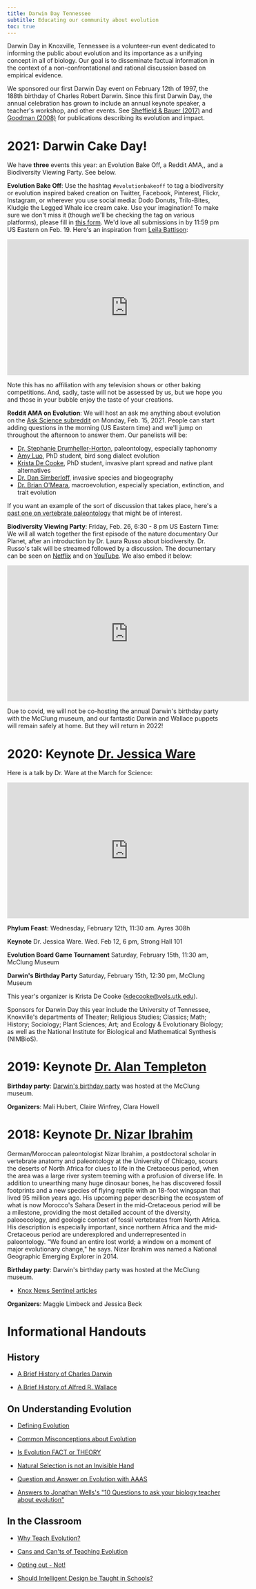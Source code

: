 ```yaml
---
title: Darwin Day Tennessee
subtitle: Educating our community about evolution
toc: true
---
```


Darwin Day in Knoxville, Tennessee is a volunteer-run event dedicated to informing the public about evolution and its importance as a unifying concept in all of biology. Our goal is to disseminate factual information in the context of a non-confrontational and rational discussion based on empirical evidence.

We sponsored our first Darwin Day event on February 12th of 1997, the 188th birthday of Charles Robert Darwin. Since this first Darwin Day, the annual celebration has grown to include an annual keynote speaker, a teacher's workshop, and other events. See [Sheffield & Bauer (2017)](https://doi.org/10.1186/s12052-017-0073-3) and [Goodman (2008)](https://doi.org/10.1007/s12052-008-0060-9) for publications describing its evolution and impact.

# 2021: Darwin Cake Day!

We have **three** events this year: an Evolution Bake Off, a Reddit AMA,, and a Biodiversity Viewing Party. See below.

**Evolution Bake Off**: Use the hashtag `#evolutionbakeoff` to tag a biodiversity or evolution inspired baked creation on Twitter, Facebook, Pinterest, Flickr, Instagram, or wherever you use social media: Dodo Donuts, Trilo-Bites, Kludgie the Legged Whale ice cream cake. Use your imagination! To make sure we don't miss it (though we'll be checking the tag on various platforms), please fill in [this form](https://forms.gle/6TBtYzNGRdM8934A7). We'd love all submissions in by 11:59 pm US Eastern on Feb. 19. Here's an inspiration from [Leila Battison](https://leilabattison.wordpress.com/2012/01/01/the-pinnacle-of-cake-evolution/):

<iframe width="560" height="315" src="https://www.youtube.com/embed/_3vn_5FLees" frameborder="0" allow="accelerometer; autoplay; clipboard-write; encrypted-media; gyroscope; picture-in-picture" allowfullscreen></iframe>

Note this has no affiliation with any television shows or other baking competitions. And, sadly, taste will not be assessed by us, but we hope you and those in your bubble enjoy the taste of your creations.

**Reddit AMA on Evolution**: We will host an ask me anything about evolution on the [Ask Science subreddit](https://www.reddit.com/r/askscience/) on Monday, Feb. 15, 2021. People can start adding questions in the morning (US Eastern time) and we'll jump on throughout the afternoon to answer them. Our panelists will be:

* [Dr. Stephanie Drumheller-Horton](https://eps.utk.edu/faculty/drumheller.php), paleontology, especially taphonomy
* [Amy Luo](https://eeb.utk.edu/people/amy-luo/), PhD student, bird song dialect evolution
* [Krista De Cooke](https://www.linkedin.com/in/krista-de-cooke-163a87116/), PhD student, invasive plant spread and native plant alternatives
* [Dr. Dan Simberloff](https://eeb.utk.edu/people/daniel-simberloff/), invasive species and biogeography
* [Dr. Brian O'Meara](http://brianomeara.info/), macroevolution, especially speciation, extinction, and trait evolution

If you want an example of the sort of discussion that takes place, here's a [past one on vertebrate paleontology](https://www.reddit.com/r/askscience/comments/jayj2c/we_are_scientists_from_the_society_of_vertebrate/) that might be of interest.


**Biodiversity Viewing Party**: Friday, Feb. 26, 6:30 - 8 pm US Eastern Time: We will all watch together the first episode of the nature documentary Our Planet, after an introduction by Dr. Laura Russo about biodiversity. Dr. Russo's talk will be streamed followed by a discussion. The documentary can be seen on [Netflix](https://www.netflix.com/title/80049832) and on [YouTube](https://youtu.be/GfO-3Oir-qM). We also embed it below:

<iframe width="560" height="315" src="https://www.youtube.com/embed/GfO-3Oir-qM" frameborder="0" allow="accelerometer; autoplay; clipboard-write; encrypted-media; gyroscope; picture-in-picture" allowfullscreen></iframe>

Due to covid, we will not be co-hosting the annual Darwin's birthday party with the McClung museum, and our fantastic Darwin and Wallace puppets will remain safely at home. But they will return in 2022!

# 2020: Keynote [Dr. Jessica Ware](https://www.newark.rutgers.edu/about-us/have-you-met-rutgers-newark/jessica-ware)

Here is a talk by Dr. Ware at the March for Science:

<iframe width="560" height="315" src="https://www.youtube.com/embed/MzwYsuzfDPU" frameborder="0" allow="accelerometer; autoplay; encrypted-media; gyroscope; picture-in-picture" allowfullscreen></iframe>

**Phylum Feast**: Wednesday, February 12th, 11:30 am. Ayres 308h

**Keynote** Dr. Jessica Ware. Wed. Feb 12, 6 pm, Strong Hall 101

**Evolution Board Game Tournament** Saturday, February 15th, 11:30 am, McClung Museum

**Darwin's Birthday Party** Saturday, February 15th, 12:30 pm, McClung Museum

This year's organizer is Krista De Cooke (kdecooke@vols.utk.edu).

Sponsors for Darwin Day this year include the University of Tennessee, Knoxville's departments of Theater; Religious Studies; Classics; Math; History; Sociology; Plant Sciences; Art; and Ecology & Evolutionary Biology; as well as the National Institute for Biological and Mathematical Synthesis (NIMBioS).

# 2019: Keynote [Dr. Alan Templeton](https://pages.wustl.edu/templeton)

**Birthday party**: [Darwin's birthday party](https://news.utk.edu/2019/02/12/mcclung-museum-plans-family-activities-for-darwin-day/) was hosted at the McClung museum.

**Organizers**: Mali Hubert, Claire Winfrey, Clara Howell

# 2018: Keynote [Dr. Nizar Ibrahim](https://www.nizaribrahim.net/)

German/Moroccan paleontologist Nizar Ibrahim, a postdoctoral scholar in vertebrate anatomy and paleontology at the University of Chicago, scours the deserts of North Africa for clues to life in the Cretaceous period, when the area was a large river system teeming with a profusion of diverse life. In addition to unearthing many huge dinosaur bones, he has discovered fossil footprints and a new species of flying reptile with an 18-foot wingspan that lived 95 million years ago. His upcoming paper describing the ecosystem of what is now Morocco's Sahara Desert in the mid-Cretaceous period will be a milestone, providing the most detailed account of the diversity, paleoecology, and geologic context of fossil vertebrates from North Africa. His description is especially important, since northern Africa and the mid-Cretaceous period are underexplored and underrepresented in paleontology. "We found an entire lost world; a window on a moment of major evolutionary change," he says. Nizar Ibrahim was named a National Geographic Emerging Explorer in 2014.

**Birthday party**: Darwin's birthday party was hosted at the McClung museum.

* [Knox News Sentinel articles](https://www.knoxnews.com/story/news/education/2018/02/10/university-tennessee-mcclung-museum-hosts-family-fun-day-celebrate-charles-darwin-birthday-knoxville/326585002/)

**Organizers**: Maggie Limbeck and Jessica Beck



# Informational Handouts

## History

*   [A Brief History of Charles Darwin](handouts/A%20Brief%20History%20of%20Charles%20Darwin.pdf "A Brief History of Charles Darwin")

*   [A Brief History of Alfred R. Wallace](handouts/A%20Brief%20History%20of%20Alfred%20R.%20Wallace.pdf "A Brief History of Alfred R. Wallace")

## On Understanding Evolution

*   [Defining Evolution](handouts/Defining%20Evolution.pdf "Defining Evolution")

*   [Common Misconceptions about Evolution](handouts/Common%20Misconceptions%20about%20Evolution.pdf "Common Misconceptions about Evolution")

*   [Is Evolution FACT or THEORY](handouts/Is%20Evolution%20FACT%20or%20THEORY.pdf "Is Evolution FACT or THEORY")

*   [Natural Selection is not an Invisible Hand](handouts/Natural%20Selection%20is%20not%20an%20Invisible%20Hand.pdf "Natural Selection is not an Invisible Hand")

*   [Question and Answer on Evolution with AAAS](handouts/QA%20Evolution%20AAAS.pdf "Question and Answer on Evolution with AAAS")

*   [Answers to Jonathan Wells's "10 Questions to ask your biology teacher about evolution"](handouts/Answers%20to%20Jonathan%20Wells_revised.pdf "Answers to Jonathan Wells's ")

## In the Classroom

*   [Why Teach Evolution?](handouts/Why%20Teach%20Evolution.pdf "Why Teach Evolution?")

*   [Cans and Can'ts of Teaching Evolution](handouts/Cans%20and%20Can'ts%20of%20teaching%20evolution.pdf "Cans and Can'ts of Teaching Evolution")

*   [Opting out - Not!](handouts/Opting%20out%20-%20Not.pdf "Opting out - Not!")

*   [Should Intelligent Design be Taught in Schools?](handouts/Should%20ID%20be%20taught%20in%20schools.pdf "Should Intelligent Design be Taught in Schools?")
